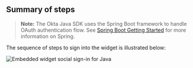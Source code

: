 ## Summary of steps

> **Note:** The Okta Java SDK uses the Spring Boot framework to handle OAuth authentication flow. See [Spring Boot Getting Started](https://spring.io/guides/gs/spring-boot/) for more information on Spring.

The sequence of steps to sign into the widget is illustrated below:

<div class="common-image-format">

![Embedded widget social sign-in for Java](/img/oie-embedded-sdk/oie-embedded-widget-use-case-social-sign-in-java.png
 "Embedded widget social sign-in for Java")

</div>
